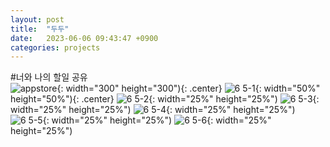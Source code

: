 ```yaml
---
layout: post
title:  "두두"
date:   2023-06-06 09:43:47 +0900
categories: projects
---
```

#너와 나의 할일 공유   
![appstore](https://github.com/JuyeonYu/JuyeonYu.github.io/assets/50232474/8bcb0a4f-e9c2-453e-9298-af911ff30ac8){: width="300" height="300"){: .center}
![6 5-1](https://github.com/JuyeonYu/JuyeonYu.github.io/assets/50232474/a09715df-ae3d-4183-8c0e-364b1ca73f02){: width="50%" height="50%"){: .center}
![6 5-2](https://github.com/JuyeonYu/JuyeonYu.github.io/assets/50232474/1e6d400b-bf77-4bf9-87dd-bb5d1c102bf7){: width="25%" height="25%")
![6 5-3](https://github.com/JuyeonYu/JuyeonYu.github.io/assets/50232474/9649fd9f-e4bb-4d48-b184-801aa61d27e9){: width="25%" height="25%")
![6 5-4](https://github.com/JuyeonYu/JuyeonYu.github.io/assets/50232474/d47a78d1-9b80-498d-a5f1-59f92459dfce){: width="25%" height="25%")
![6 5-5](https://github.com/JuyeonYu/JuyeonYu.github.io/assets/50232474/5e5bb729-3d7b-40c7-875e-daecded69ff4){: width="25%" height="25%")
![6 5-6](https://github.com/JuyeonYu/JuyeonYu.github.io/assets/50232474/e58bb625-82a0-4d4e-a22e-ca8154dee37f){: width="25%" height="25%")
